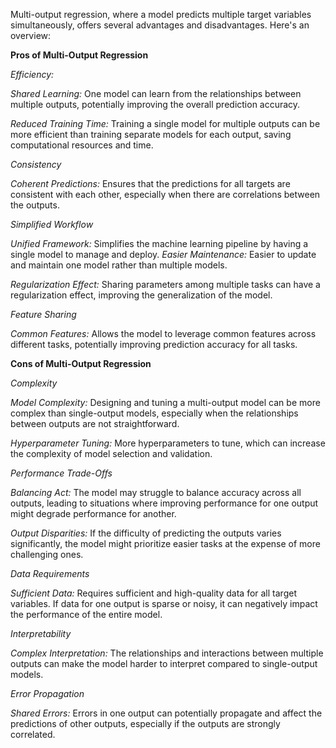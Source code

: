 Multi-output regression, where a model predicts multiple target variables simultaneously, offers several advantages and disadvantages. Here's an overview:

**Pros of Multi-Output Regression**

_Efficiency:_

_Shared Learning:_ One model can learn from the relationships between multiple outputs, potentially improving the overall prediction accuracy.

_Reduced Training Time:_ Training a single model for multiple outputs can be more efficient than training separate models for each output, saving computational resources and time.

_Consistency_

_Coherent Predictions:_ Ensures that the predictions for all targets are consistent with each other, especially when there are correlations between the outputs.

_Simplified Workflow_

_Unified Framework:_ Simplifies the machine learning pipeline by having a single model to manage and deploy.
_Easier Maintenance:_ Easier to update and maintain one model rather than multiple models.

_Regularization Effect:_ Sharing parameters among multiple tasks can have a regularization effect, improving the generalization of the model.

_Feature Sharing_

_Common Features:_ Allows the model to leverage common features across different tasks, potentially improving prediction accuracy for all tasks.

**Cons of Multi-Output Regression**

_Complexity_

_Model Complexity:_ Designing and tuning a multi-output model can be more complex than single-output models, especially when the relationships between outputs are not straightforward.

_Hyperparameter Tuning:_ More hyperparameters to tune, which can increase the complexity of model selection and validation.

_Performance Trade-Offs_

_Balancing Act:_ The model may struggle to balance accuracy across all outputs, leading to situations where improving performance for one output might degrade performance for another.

_Output Disparities:_ If the difficulty of predicting the outputs varies significantly, the model might prioritize easier tasks at the expense of more challenging ones.

_Data Requirements_

_Sufficient Data:_ Requires sufficient and high-quality data for all target variables. If data for one output is sparse or noisy, it can negatively impact the performance of the entire model.

_Interpretability_

_Complex Interpretation:_ The relationships and interactions between multiple outputs can make the model harder to interpret compared to single-output models.

_Error Propagation_

_Shared Errors:_ Errors in one output can potentially propagate and affect the predictions of other outputs, especially if the outputs are strongly correlated.



